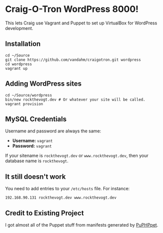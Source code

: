 # Craig-O-Tron WordPress 8000! #

This lets Craig use Vagrant and Puppet to set up VirtualBox for WordPress development.

## Installation

    cd ~/Source
    git clone https://github.com/vandahm/craigotron.git wordpress
    cd wordpress
    vagrant up

## Adding WordPress sites ##

    cd ~/Source/wordpress
    bin/new rockthevogt.dev # Or whatever your site will be called.
    vagrant provision

## MySQL Credentials ##

Username and password are always the same:

   * **Username:** `vagrant`
   * **Password:** `vagrant`

If your sitename is `rockthevogt.dev` or `www.rockthevogt.dev`, then your database name is `rockthevogt`.

## It still doesn't work ##

You need to add entries to your `/etc/hosts` file.  For instance:

    192.168.90.131 rockthevogt.dev www.rockthevogt.dev

## Credit to Existing Project ##

I got almost all of the Puppet stuff from manifests generated by [PuPHPpet](https://puphpet.com/).
